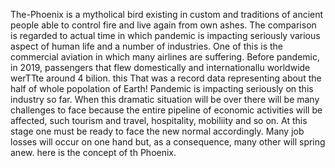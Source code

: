 The-Phoenix is a mytholical bird existing in custom and traditions of ancient people able to control fire and live again from own ashes.
The comparison is regarded to actual time in which pandemic is impacting seriously various aspect of human  life and a number of  industries.
One of this is the commercial aviation in which many airlines are suffering. Before pandemic, in  2019, passengers that flew domestically and internationallu worldwide werTTte around 4 bilion.
this That was a record data representing about the half of whole popolation of Earth!
Pandemic is impacting seriously on this industry so far.
When this dramatic situation will be over there will be many challenges to face because the entire pipeline of economic activities will be affected, such tourism and travel, hospitality, mobiliity and so on.
At this stage one must be ready to face the new normal accordingly. Many job losses will occur on one hand but, as a consequence,  many other will spring anew.
here is the concept of th Phoenix.
